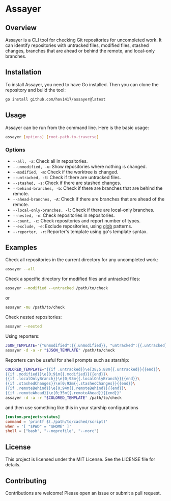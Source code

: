 # Assayer

## Overview

Assayer is a CLI tool for checking Git repositories for uncompleted work. It can identify repositories with untracked files, modified files, stashed changes, branches that are ahead or behind the remote, and local-only branches.

## Installation

To install Assayer, you need to have Go installed. Then you can clone the repository and build the tool:

```sh
go install github.com/hov1417/assayer@latest
```

## Usage

Assayer can be run from the command line. Here is the basic usage:

```sh
assayer [options] [root-path-to-traverse]
```

### Options

- `--all, -a`: Check all in repositories.
- `--unmodified, -u`: Show repositories where nothing is changed.
- `--modified, -m`: Check if the worktree is changed.
- `--untracked, -t`: Check if there are untracked files.
- `--stashed, -s`: Check if there are stashed changes.
- `--behind-branches, -b`: Check if there are branches that are behind the remote.
- `--ahead-branches, -A`: Check if there are branches that are ahead of the remote.
- `--local-only-branches, -l`: Check if there are local-only branches.
- `--nested, -n`: Check repositories in repositories.
- `--count, -c`: Check repositories and report number of types.
- `--exclude, -e`: Exclude repositories, using [glob](https://github.com/gobwas/glob) patterns.
- `--reporter, -r`: Reporter's template using go's template syntax.

## Examples

Check all repositories in the current directory for any uncompleted work:

```sh
assayer --all
```

Check a specific directory for modified files and untracked files:

```sh
assayer --modified --untracked /path/to/check
```
or
```sh
assayer -mu /path/to/check
```

Check nested repositories:

```sh
assayer --nested
```

Using reporters:

```sh
JSON_TEMPLATE='{"unmodified":{{.unmodified}}, "untracked":{{.untracked}}, "modified":{{.modified}}, "localOnlyBranch":{{.localOnlyBranch}}, "stashedChanges":{{.stashedChanges}}, "remoteAhead":{{.remoteAhead}}, "remoteBehind":{{.remoteBehind}}}'
assayer -d -a -r "$JSON_TEMPLATE" /path/to/check
```

Reporters can be useful for shell prompts such as starship:

```sh
COLORED_TEMPLATE="{{if .untracked}}\e[38;5;88m{{.untracked}}{{end}}\
{{if .modified}}\e[0;91m{{.modified}}{{end}}\
{{if .localOnlyBranch}}\e[0;93m{{.localOnlyBranch}}{{end}}\
{{if .stashedChanges}}\e[0;92m{{.stashedChanges}}{{end}}\
{{if .remoteBehind}}\e[0;94m{{.remoteBehind}}{{end}}\
{{if .remoteAhead}}\e[0;35m{{.remoteAhead}}{{end}}"
assayer -d -a -r "$COLORED_TEMPLATE" /path/to/check
```
and then use something like this in your starship configurations
```toml
[custom.projects-status]
command = 'printf $(./path/to/cached/script)'
when = '[ "$PWD" = "$HOME" ]'
shell = ["bash", "--noprofile", "--norc"]
```


## License

This project is licensed under the MIT License. See the LICENSE file for details.

## Contributing

Contributions are welcome! Please open an issue or submit a pull request.